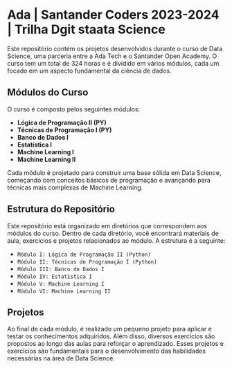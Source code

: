 # Ada | Santander Coders 2023-2024 | Trilha Dgit staata Science

Este repositório contém os projetos desenvolvidos durante o curso de Data Science, uma parceria entre a Ada Tech e o Santander Open Academy. O curso tem um total de 324 horas e é dividido em vários módulos, cada um focado em um aspecto fundamental da ciência de dados.

## Módulos do Curso

O curso é composto pelos seguintes módulos:

- **Lógica de Programação II (PY)**
- **Técnicas de Programação I (PY)**
- **Banco de Dados I**
- **Estatística I**
- **Machine Learning I**
- **Machine Learning II**

Cada módulo é projetado para construir uma base sólida em Data Science, começando com conceitos básicos de programação e avançando para técnicas mais complexas de Machine Learning.

## Estrutura do Repositório

Este repositório está organizado em diretórios que correspondem aos módulos do curso. Dentro de cada diretório, você encontrará materiais de aula, exercícios e projetos relacionados ao módulo. A estrutura é a seguinte:

- `Módulo I: Lógica de Programação II (Python)`
- `Módulo II: Técnicas de Programação I (Python)`
- `Módulo III: Banco de Dados I`
- `Módulo IV: Estatística I`
- `Módulo V: Machine Learning I`
- `Módulo VI: Machine Learning II`

## Projetos 

Ao final de cada módulo, é realizado um pequeno projeto para aplicar e testar os conhecimentos adquiridos. Além disso, diversos exercícios são propostos ao longo das aulas para reforçar o aprendizado. Esses projetos e exercícios são fundamentais para o desenvolvimento das habilidades necessárias na área de Data Science.
